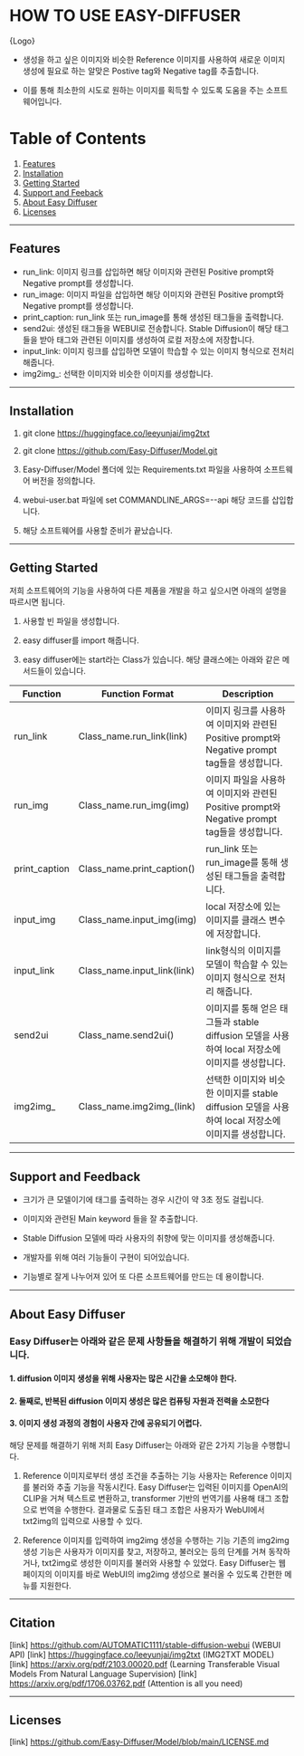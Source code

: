 # HOW TO USE EASY-DIFFUSER

{Logo}


- 생성을 하고 싶은 이미지와 비슷한 Reference 이미지를 사용하여 새로운 이미지 생성에 필요로 하는 알맞은 Postive tag와 Negative tag를 추출합니다. 

- 이를 통해 최소한의 시도로 원하는 이미지를 획득할 수 있도록 도움을 주는 소프트웨어입니다.




# Table of Contents

1. [Features](#features)
2. [Installation](#installation)
3. [Getting Started](#getting-started)
4. [Support and Feeback](#support-and-feedback)
5. [About Easy Diffuser](#about-easy-diffuser)
6. [Licenses](#licensed)




---

## Features

 * run_link: 이미지 링크를 삽입하면 해당 이미지와 관련된 Positive prompt와 Negative prompt를 생성합니다.
 * run_image: 이미지 파일을 삽입하면 해당 이미지와 관련된 Positive prompt와 Negative prompt를 생성합니다. 
 * print_caption: run_link 또는 run_image를 통해 생성된 태그들을 출력합니다.
 * send2ui: 생성된 태그들을 WEBUI로 전송합니다. Stable Diffusion이 해당 태그들을 받아 태그와 관련된 이미지를 생성하여 로컬 저장소에 저장합니다. 
 * input_link: 이미지 링크를 삽입하면 모델이 학습할 수 있는 이미지 형식으로 전처리 해줍니다. 
 * img2img_: 선택한 이미지와 비슷한 이미지를 생성합니다. 
 
---




## Installation


1. git clone https://huggingface.co/leeyunjai/img2txt

2. git clone https://github.com/Easy-Diffuser/Model.git

3. Easy-Diffuser/Model 폴더에 있는 Requirements.txt 파일을 사용하여 소프트웨어 버전을 정의합니다. 

4. webui-user.bat 파일에 set COMMANDLINE_ARGS=--api 해당 코드를 삽입합니다. 

5. 해당 소프트웨어를 사용할 준비가 끝났습니다. 




---

## Getting Started

저희 소프트웨어의 기능을 사용하여 다른 제품을 개발을 하고 싶으시면 아래의 설명을 따르시면 됩니다.

1. 사용할 빈 파일을 생성합니다. 

2. easy diffuser를 import 해줍니다. 

3. easy diffuser에는 start라는 Class가 있습니다. 해당 클래스에는 아래와 같은 메서드들이 있습니다. 

| Function | Function Format | Description |
|--------|----------------|-----------------------------|
|run_link|Class_name.run_link(link)|이미지 링크를 사용하여 이미지와 관련된 Positive prompt와 Negative prompt tag들을 생성합니다.|
|run_img|Class_name.run_img(img)|이미지 파일을 사용하여 이미지와 관련된 Positive prompt와 Negative prompt tag들을 생성합니다.|
|print_caption|Class_name.print_caption()|run_link 또는 run_image를 통해 생성된 태그들을 출력합니다.|
|input_img|Class_name.input_img(img)|local 저장소에 있는 이미지를 클래스 변수에 저장합니다.|
|input_link|Class_name.input_link(link)|link형식의 이미지를 모델이 학습할 수 있는 이미지 형식으로 전처리 해줍니다.|
|send2ui|Class_name.send2ui()|이미지를 통해 얻은 태그들과 stable diffusion 모델을 사용하여 local 저장소에 이미지를 생성합니다.|
|img2img_|Class_name.img2img_(link)|선택한 이미지와 비슷한 이미지를 stable diffusion 모델을 사용하여 local 저장소에 이미지를 생성합니다.|
---




## Support and Feedback

- 크기가 큰 모델이기에 태그를 출력하는 경우 시간이 약 3초 정도 걸립니다. 

- 이미지와 관련된 Main keyword 들을 잘 추출합니다.

- Stable Diffusion 모델에 따라 사용자의 취향에 맞는 이미지를 생성해줍니다. 

- 개발자를 위해 여러 기능들이 구현이 되어있습니다. 

- 기능별로 잘게 나누어져 있어 또 다른 소프트웨어를 만드는 데 용이합니다. 

---




## About Easy Diffuser

### Easy Diffuser는 아래와 같은 문제 사항들을 해결하기 위해 개발이 되었습니다.
#### 1. diffusion 이미지 생성을 위해 사용자는 많은 시간을 소모해야 한다.
#### 2. 둘째로, 반복된 diffusion 이미지 생성은 많은 컴퓨팅 자원과 전력을 소모한다
#### 3. 이미지 생성 과정의 경험이 사용자 간에 공유되기 어렵다.

해당 문제를 해결하기 위해 저희 Easy Diffuser는 아래와 같은 2가지 기능을 수행합니다.


1.	Reference 이미지로부터 생성 조건을 추출하는 기능
사용자는 Reference 이미지를 불러와 추출 기능을 작동시킨다. Easy Diffuser는 입력된 이미지를 OpenAI의 CLIP을 거쳐 텍스트로 변환하고, transformer 기반의 번역기를 사용해 태그 조합으로 번역을 수행한다. 결과물로 도출된 태그 조합은 사용자가 WebUI에서 txt2img의 입력으로 사용할 수 있다.

2.	Reference 이미지를 입력하여 img2img 생성을 수행하는 기능
기존의 img2img 생성 기능은 사용자가 이미지를 찾고, 저장하고, 불러오는 등의 단계를 거쳐 동작하거나, txt2img로 생성한 이미지를 불러와 사용할 수 있었다. Easy Diffuser는 웹 페이지의 이미지를 바로 WebUI의 img2img 생성으로 불러올 수 있도록 간편한 메뉴를 지원한다.

---


## Citation

[link] https://github.com/AUTOMATIC1111/stable-diffusion-webui (WEBUI API)
[link] https://huggingface.co/leeyunjai/img2txt (IMG2TXT MODEL)
[link] https://arxiv.org/pdf/2103.00020.pdf (Learning Transferable Visual Models From Natural Language Supervision)
[link] https://arxiv.org/pdf/1706.03762.pdf (Attention is all you need)


---

## Licenses

[link] https://github.com/Easy-Diffuser/Model/blob/main/LICENSE.md
